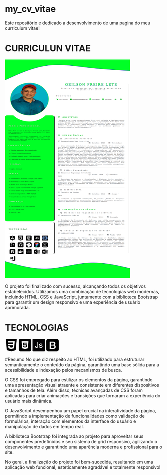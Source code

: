# my_cv_vitae
Este repositório e dedicado a desenvolvimento de uma pagina do meu curriculum vitae!

# CURRICULUN VITAE

<img src="https://github.com/geilsonfreire/my_cv_vitae/blob/main/Packs/img_readme/cv.png" width="400" height="700" alt="Curriculum Vitae">


O projeto foi finalizado com sucesso, alcançando todos os objetivos estabelecidos. Utilizamos uma combinação de tecnologias web modernas, incluindo HTML, CSS e JavaScript, juntamente com a biblioteca Bootstrap para garantir um design responsivo e uma experiência de usuário aprimorada.


# TECNOLOGIAS

<img src="https://github.com/geilsonfreire/my_cv_vitae/blob/main/Packs/skills/css-3.png" width="40" height="40" alt="CSS">
<img src="https://github.com/geilsonfreire/my_cv_vitae/blob/main/Packs/skills/html-5.png" width="40" height="40" alt="HTML">
<img src="https://github.com/geilsonfreire/my_cv_vitae/blob/main/Packs/skills/js.png" width="40" height="40" alt="JavaScript">
<img src="https://github.com/geilsonfreire/my_cv_vitae/blob/main/Packs/skills/bootstrap.png" width="40" height="40" alt="Bootstrap">



#Resumo
No que diz respeito ao HTML, foi utilizado para estruturar semanticamente o conteúdo da página, garantindo uma base sólida para a acessibilidade e indexação pelos mecanismos de busca.

O CSS foi empregado para estilizar os elementos da página, garantindo uma apresentação visual atraente e consistente em diferentes dispositivos e tamanhos de tela. Além disso, técnicas avançadas de CSS foram aplicadas para criar animações e transições que tornaram a experiência do usuário mais dinâmica.

O JavaScript desempenhou um papel crucial na interatividade da página, permitindo a implementação de funcionalidades como validação de formulários, interação com elementos da interface do usuário e manipulação de dados em tempo real.

A biblioteca Bootstrap foi integrada ao projeto para aproveitar seus componentes predefinidos e seu sistema de grid responsivo, agilizando o desenvolvimento e garantindo uma aparência moderna e profissional para o site.

No geral, a finalização do projeto foi bem-sucedida, resultando em uma aplicação web funcional, esteticamente agradável e totalmente responsivo! 
